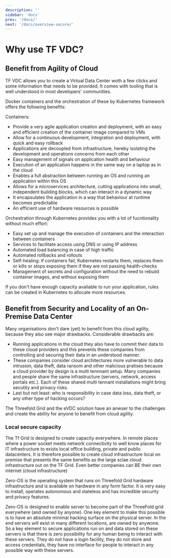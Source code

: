```yaml
---
description: ''
sidebar: 'docs'
prev: '/docs/'
next: '/docs/overview-secure/'
---
```


# Why use TF VDC?

## Benefit from Agility of Cloud

TF VDC allows you to create a Virtual Data Center woth a few clicks and some information that needs to be provided.  It comes with tooling that is well understood in most developers' communities. 

Docker containers and the orchestration of these by Kubernetes framework offers the following benefits: 

Containers: 
- Provide a very agile application creation and deployment, with an easy and efficient creation of the container image compared to VMs
- Allow for a continuous development, integration and deployment, with quick and easy rollback
- Applications are decoupled from infrastructure, hereby isolating the development and operations concerns from each other
- Easy management of signals on application health and behaviour
- Execution of an application happens in the same way on a laptop as in the cloud
- Enables a full abstraction between running an OS and running an application within this OS
- Allows for a microservices architecture, cutting applications into small, independent building blocks, which can interact in a dynamic way
- It encapsulates the application in a way that behaviour at runtime becomes predictable
- An efficient use of hardware resources is possible

Orchestration through Kubernetes provides you with a lot of fucntionality without much effort: 
- Easy set up and manage the execution of containers and the interaction between containers
- Services to facilitate access using DNS or using IP address
- Automated load balancing in case of high traffic
- Automated rollbacks and rollouts
- Self-healing: if containers fail, Kubernetes restarts them, replaces them or kills or stops exposing them if they are not passing health-checks
- Management of secrets and configuration without the need to rebuild container images, and without exposing them

If you don't have enough capacity available to run your application, rules can be created in Kubernetes to allocate more resources. 

## Benefit from Security and Locality of an On-Premise Data Center

Many organisations don't dare (yet) to benefit from this cloud agility, because they also see major drawbacks. Considerable drawbacks are:
- Running applications in the cloud they also have to commit their data to these cloud providers and this prevents these companies from controlling and securing their data in an understood manner.  
- These companies consider cloud architectures more vulnerable to data intrusion, data theft, data ransom and other malicious pratises because a cloud provider by design is a multi tennnant setup.  Many companies and people share the same infrastructure (servers, network, access portals etc.).  Each of these shared multi tennant installations might bring secutity and privacy risks.
- Last but not least: who is responsibility in case data loss, data theft, or any other type of hacking occurs?

The Threefold Grid and the eVDC solution have an anwser to the challenges and create the ability for anyone to benefit from cloud agility. 

### Local secure capacity

The Tf Grid is designed to create capacity everywhere.  In remote places where a power socket meets network connectivity to well know places for IT infrastructure to exists local office building, private and public datacenters.  It is therefore possible to create cloud infrastructure local on premise that presents the same benefits as the large sclae cloud infrastructure out on the TF Grid.  Even better companies can BE their own internet (cloud infrastructure)

Zero-OS is the operating system that runs on Threefold Grid hardware infrastructure and is available on hardware in any form factor.  It is very easy to install, operates autonomous and stateless and has incredible security and privacy features.

Zero-OS is designed to enable server to become part of the ThreeFold grid everywhere (and owned by anyone). One key element to make this possible is to have an absolute minimal hacking surface on the physical server.  In the end servers will exist in many different locations, are owned by anywone.  So a key element to secure applications run on and data stored on these servers is that there is zero possibility for any human being to interact with these servers.  They do not have a login facility, they do not store and access credentials, they have no interface for people to interact in any possible way with these servers.